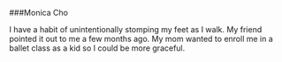 ###Monica Cho

I have a habit of unintentionally stomping my feet as I walk. My friend pointed it out to me a few months ago. My mom wanted to enroll me in a ballet class as a kid so I could be more graceful. 